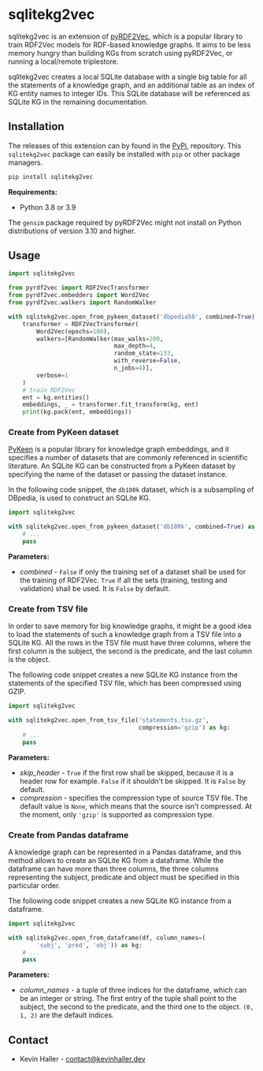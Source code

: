 # sqlitekg2vec

sqlitekg2vec is an extension of
[pyRDF2Vec](https://github.com/IBCNServices/pyRDF2Vec), which is a popular
library to train RDF2Vec models for RDF-based knowledge graphs. It aims to be
less memory hungry than building KGs from scratch using pyRDF2Vec, or running a
local/remote triplestore.


sqlitekg2vec creates a local SQLite database with a single big table for all the
statements of a knowledge graph, and an additional table as an index of KG
entity names to integer IDs. This SQLite database will be referenced as SQLite
KG in the remaining documentation.

## Installation

The releases of this extension can by found in the [PyPi](https://pypi.org/project/sqlitekg2vec/),
repository. This `sqlitekg2vec` package can easily be installed with `pip` or
other package managers.

```bash
pip install sqlitekg2vec
```

**Requirements:**
* Python 3.8 or 3.9

The `gensim` package required by pyRDF2Vec might not install on Python
distributions of version 3.10 and higher.

## Usage

```python
import sqlitekg2vec

from pyrdf2vec import RDF2VecTransformer
from pyrdf2vec.embedders import Word2Vec
from pyrdf2vec.walkers import RandomWalker

with sqlitekg2vec.open_from_pykeen_dataset('dbpedia50', combined=True) as kg:
    transformer = RDF2VecTransformer(
        Word2Vec(epochs=100),
        walkers=[RandomWalker(max_walks=200,
                              max_depth=4,
                              random_state=133,
                              with_reverse=False,
                              n_jobs=4)],
        verbose=1
    )
    # train RDF2Vec
    ent = kg.entities()
    embeddings, _ = transformer.fit_transform(kg, ent)
    print(kg.pack(ent, embeddings))
```

### Create from PyKeen dataset

[PyKeen](https://github.com/pykeen/pykeen) is a popular library for knowledge
graph embeddings, and it specifies a number of datasets that are commonly
referenced in scientific literature. An SQLite KG can be constructed from a
PyKeen dataset by specifying the name of the dataset or passing the dataset
instance.

In the following code snippet, the `db100k` dataset, which is a subsampling of
DBpedia, is used to construct an SQLite KG.

```python
import sqlitekg2vec

with sqlitekg2vec.open_from_pykeen_dataset('db100k', combined=True) as kg:
    # ...
    pass
```

**Parameters:**

* *combined* - `False` if only the training set of a dataset shall be used for
  the training of RDF2Vec. `True` if all the sets (training, testing and
  validation) shall be used. It is `False` by default.

### Create from TSV file

In order to save memory for big knowledge graphs, it might be a good idea to
load the statements of such a knowledge graph from a TSV file into a SQLite KG.
All the rows in the TSV file must have three columns, where the first column is
the subject, the second is the predicate, and the last column is the object.

The following code snippet creates a new SQLite KG instance from the statements
of the specified TSV file, which has been compressed using GZIP.

```python
import sqlitekg2vec

with sqlitekg2vec.open_from_tsv_file('statements.tsv.gz',
                                     compression='gzip') as kg:
    # ...
    pass
```

**Parameters:**

* *skip_header* - `True` if the first row shall be skipped, because it is a
  header row for example. `False` if it shouldn't be skipped. It is `False` by
  default.
* *compression* - specifies the compression type of source TSV file. The default
  value is `None`, which means that the source isn't compressed. At the moment,
  only `'gzip'` is supported as compression type.

### Create from Pandas dataframe

A knowledge graph can be represented in a Pandas dataframe, and this method
allows to create an SQLite KG from a dataframe. While the dataframe can have
more than three columns, the three columns representing the subject, predicate
and object must be specified in this particular order.

The following code snippet creates a new SQLite KG instance from a dataframe.

```python
import sqlitekg2vec

with sqlitekg2vec.open_from_dataframe(df, column_names=(
        'subj', 'pred', 'obj')) as kg:
    # ...
    pass
```

**Parameters:**

* *column_names* - a tuple of three indices for the dataframe, which can be an
  integer or string. The first entry of the tuple shall point to the subject,
  the second to the predicate, and the third one to the object. `(0, 1, 2)` are
  the default indices.

## Contact

* Kevin Haller - [contact@kevinhaller.dev](mailto:contact@kevinhaller.dev)